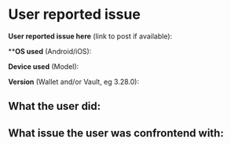 # User reported issue

**User reported issue here** (link to post if available): 


****OS used** (Android/iOS):

**Device used** (Model):

**Version** (Wallet and/or Vault, eg 3.28.0):

## What the user did:




## What issue the user was confrontend with:
